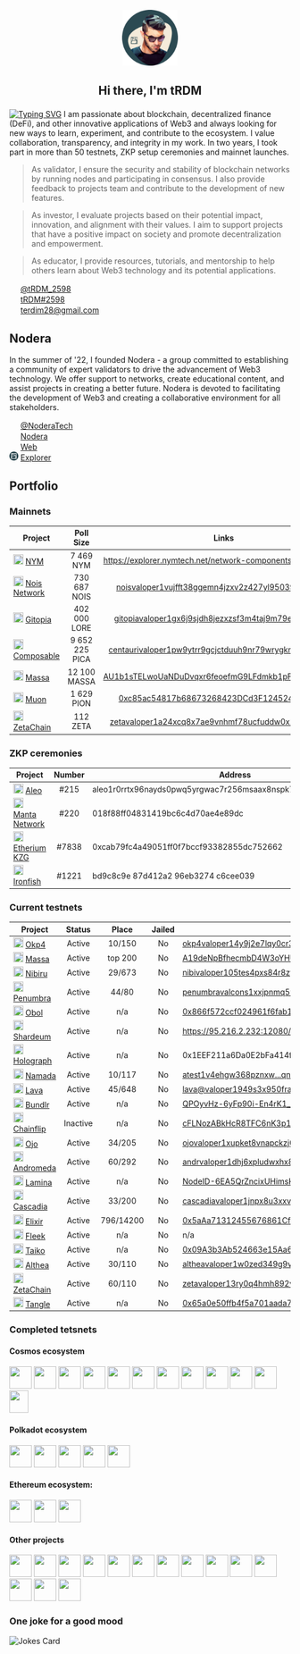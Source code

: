 <p align="center">
  <img width="100" height="100" src="https://github.com/terdim28/nodera/raw/main/logos/tRDM_logo.png">
</p>
<h2><p align="center">Hi there, I'm tRDM</p></h2>


[![Typing SVG](https://readme-typing-svg.herokuapp.com?font=Aboreto&size=30&pause=500&center=true&vCenter=true&color=28454D&width=1070&lines=PoS+validator;testnet+participant;crypto+enthusiast)](https://git.io/typing-svg)
I am passionate about blockchain, decentralized finance (DeFi), and other innovative applications of Web3 and always looking for new ways to learn, experiment, and contribute to the ecosystem. I value collaboration, transparency, and integrity in my work. In two years, I took part in more than 50 testnets, ZKP setup ceremonies and mainnet launches. 

> As validator, I ensure the security and stability of blockchain networks by running nodes and participating in consensus. I also provide feedback to projects team and contribute to the development of new features.

> As investor, I evaluate projects based on their potential impact, innovation, and alignment with their values. I aim to support projects that have a positive impact on society and promote decentralization and empowerment.

> As educator, I provide resources, tutorials, and mentorship to help others learn about Web3 technology and its potential applications. 

<img height="16" width="16" src="https://cdn.simpleicons.org/twitter/28454D" /> <a href="https://twitter.com/tRDM_2598">@tRDM_2598</a>  
<img height="16" width="16" src="https://cdn.simpleicons.org/discord/28454D" /> <a href="https://discordapp.com/users/844196216501698560">tRDM#2598</a>  
<img height="16" width="16" src="https://cdn.simpleicons.org/gmail/28454D" /> terdim28@gmail.com

## Nodera
In the summer of '22, I founded Nodera - a group committed to establishing a community of expert validators to drive the advancement of Web3 technology. We offer support to networks, create educational content, and assist projects in creating a better future. Nodera is devoted to facilitating the development of Web3 and creating a collaborative environment for all stakeholders.
 
<img height="16" width="16" src="https://cdn.simpleicons.org/twitter/28454D" /> <a href="https://twitter.com/NoderaTech">@NoderaTech</a>  
<img height="16" width="16" src="https://cdn.simpleicons.org/discord/28454D" /> <a href="https://discord.gg/TmnKznRqnv">Nodera</a>  
<img height="16" width="16" src="https://cdn.simpleicons.org/googlechrome/28454D" /> <a href="http://nodera.tech/ ">Web</a>  
<img height="16" width="16" src="https://github.com/terdim28/nodera/raw/main/logos/nodera_simple_logo.png" /> <a href="http://explorer.nodera.tech/ ">Explorer</a>  

## Portfolio

### Mainnets
| Project | Poll Size | Links | Genesis |
| ------- |:---------:|:-----:|:-------:|
|<img height="18" width="18" src="https://encrypted-tbn0.gstatic.com/images?q=tbn:ANd9GcRsgQopZeDpOX85nkYWmpbCJeVd0VjoOwV4f60H5Pc&s" /> [NYM](https://nymtech.net/)|7 469 NYM|https://explorer.nymtech.net/network-components/mixnode/717||
|<img height="18" width="18" src="https://pbs.twimg.com/profile_images/1640408357142970376/nmI7YiMb_400x400.jpg" /> [Nois Network](https://nois.network/)|730 687 NOIS|[noisvaloper1vujfft38ggemn4jzxv2z427yl950396jcq5556](https://nois.explorers.guru/validator/noisvaloper1vujfft38ggemn4jzxv2z427yl950396jcq5556)| Yes |
|<img height="18" width="18" src="https://pbs.twimg.com/profile_images/1440291565302284304/0r9YJOJW_400x400.png" /> [Gitopia](https://gitopia.com/)| 402 000 LORE |[gitopiavaloper1gx6j9sjdh8jezxzsf3m4taj9m79ehhrnuz3prt](https://gitopia.exploreme.pro/validator/gitopiavaloper1gx6j9sjdh8jezxzsf3m4taj9m79ehhrnuz3prt)| Yes |
|<img height="18" width="18" src="https://pbs.twimg.com/profile_images/1600505305829462020/Qg4_lPgJ_400x400.jpg" /> [Composable](https://www.composable.finance/)| 9 652 225 PICA |[centaurivaloper1pw9ytrr9gcjctduuh9nr79wrygkmfmh0zcxtne](https://explorer.nodexcapital.com/composable/staking/centaurivaloper1pw9ytrr9gcjctduuh9nr79wrygkmfmh0zcxtne)| Yes |
|<img height="18" width="18" src="https://icodrops.com/wp-content/uploads/2021/11/MassaLabs_logo.jpeg" /> [Massa](https://massa.net/)| 12 100 MASSA |[AU1b1sTELwoUaNDuDvqxr6feoefmG9LFdmkb1pFSPg7jugftYfZf](https://explorer.massa.net/mainnet/address/AU1b1sTELwoUaNDuDvqxr6feoefmG9LFdmkb1pFSPg7jugftYfZf)| Yes |
|<img height="18" width="18" src="https://img.cryptorank.io/coins/muon1635170931930.png" /> [Muon](https://muon.net/)| 1 629 PION |[0xc85ac54817b68673268423DCd3F124524D91E47B](https://explorer.muon.net/pion/nodes/124)| Yes |
|<img height="18" width="18" src="https://pbs.twimg.com/profile_images/1626225438849929218/h_HtSU1a_400x400.jpg" /> [ZetaChain](https://www.zetachain.com/)| 112 ZETA | [zetavaloper1a24xcq8x7ae9vnhmf78ucfuddw0x272c25uvah](https://hub.zetachain.com/staking/zetavaloper1a24xcq8x7ae9vnhmf78ucfuddw0x272c25uvah) | |
### ZKP ceremonies
| Project | Number | Address | Date|
| ------- |:------:| ------- | ---|
|<img height="18" width="18" src="https://icodrops.com/wp-content/uploads/2021/04/Aleo_logo.jpeg" /> [Aleo](https://www.aleo.org/)|#215    |aleo1r0rrtx96nayds0pwq5yrgwac7r256msaax8nspk7d0mus7dsfc8qvn4r7q|11/2021|
|<img height="18" width="18" src="https://assets-global.website-files.com/61bc937bb545e71ad60f720e/61d70a35a030578fb621490d_Logo%20Color.svg" /> [Manta Network](https://www.manta.network/)|#220|018f88ff04831419bc6c4d70ae4e89dc|11/2022|
|<img height="18" width="18" src="https://www.citypng.com/public/uploads/preview/ethereum-eth-round-logo-icon-png-11662225468t3ckimsgp8.png" /> [Etherium KZG](https://ceremony.ethereum.org/)|#7838|0xcab79fc4a49051ff0f7bccf93382855dc752662|01/2023|
|<img height="18" width="18" src="https://icodrops.com/wp-content/uploads/2021/04/IronFish_logo.jpg" /> [Ironfish](https://ironfish.network/)|#1221|bd9c8c9e 87d412a2 96eb3274 c6cee039|02/2023|

### Current testnets

| Project      |Status| Place    | Jailed |Valoper & Links |
| ------------ |:-----:|:--------:|:------:| ------ | 
| <img height="18" width="18" src="https://cryptototem.com/wp-content/uploads/2022/10/OKP4-logo.jpg" /> [Okp4](https://okp4.network/) | Active | 10/150 | No | [okp4valoper14y9j2e7lqy0cr3nd5w73esuqtx07pse37hy5z5](https://nemeton.okp4.network/druid/okp4valoper14y9j2e7lqy0cr3nd5w73esuqtx07pse37hy5z5#profile) |
|<img height="18" width="18" src="https://icodrops.com/wp-content/uploads/2021/11/MassaLabs_logo.jpeg" /> [Massa](https://massa.net/)|Active| top 200 | No | [A19deNpBfhecmbD4W3oYHU9x4ixsxhowgQQxkPgzxxgcW7t7itC](https://massa.net/testnet/A19deNpBfhecmbD4W3oYHU9x4ixsxhowgQQxkPgzxxgcW7t7itC/)               |
|<img height="18" width="18" src="https://res.cloudinary.com/crunchbase-production/image/upload/c_lpad,h_170,w_170,f_auto,b_white,q_auto:eco,dpr_1/a4ode3gz2nkmgmkrnhdi" /> [Nibiru](https://nibiru.fi/)| Active | 29/673 | No | [nibivaloper105tes4pxs84r8zy2xlc5ejy3pz23290n850pnl](http://explorer.nodera.org/nibiru/staking/nibivaloper105tes4pxs84r8zy2xlc5ejy3pz23290n850pnl) |
|<img height="18" width="18" src="https://pbs.twimg.com/profile_images/1456245067149103104/CrNB0cKl_400x400.jpg" /> [Penumbra](https://penumbra.zone/) | Active | 44/80 | No | [penumbravalcons1xxjpnmq59hcl7h6m5t5hpgeph7p8cgupupq8ea](http://penumbra.zpoken.io/validators/penumbravalcons1xxjpnmq59hcl7h6m5t5hpgeph7p8cgupupq8ea) |
| <img height="18" width="18" src="https://icodrops.com/wp-content/uploads/2021/10/ObolNetwork_logo.jpeg" /> [Obol](https://obol.tech/) | Active | n/a | No | [0x866f572ccf024961f6fab1278137bdc30f91d2f540279f129b616c9da108769d42c9f95f](https://goerli.beaconcha.in/validator/0x866f572ccf024961f6fab1278137bdc30f91d2f540279f129b616c9da108769d42c9f95f6e0034ed2017db5e73fe911e#charts/) |
|<img height="18" width="18" src="https://img.api.cryptorank.io/coins/shardeum1665056595732.png" /> [Shardeum](https://shardeum.org/)| Active | n/a | No | https://95.216.2.232:12080/performance |
|<img height="18" width="18" src="https://media.licdn.com/dms/image/C560BAQEfX06AAFoE3g/company-logo_200_200/0/1650987827807?e=2147483647&v=beta&t=z7lPi3x27f51MbaromPuLRHJquv6thy3Rf_RLfO-2y0" /> [Holograph](https://www.holograph.xyz/)| Active | n/a | No | 0x1EEF211a6Da0E2bFa414f933A68F88A8F1d6ad55 |
|<img height="18" width="18" src="https://external-preview.redd.it/U2sK75IKHwWhdIsJ1EAtny9QWeSt6lYXfpSmCZ591go.jpg?auto=webp&s=636263dbf42cb1c31fbc990efd89de10760f821d" /> [Namada](https://namada.net/) | Active | 10/117| No | [atest1v4ehgw368pznxw...qnvvfhxppyyv2p5xqj6q](https://namada.explorers.guru/validators/) |
|<img height="18" width="18" src="https://assets-global.website-files.com/6364e65656ab107e465325d2/63816d774a2b8e639d950a5e_PHw4Q7-H6dpiQ-YEKbrA8sjl7S-TAldHxeq8tzNm8bc.jpeg" /> [Lava](https://lavanet.xyz/) | Active | 45/648 | No | [lava@valoper1949s3x950fragvcv4yh3qe5dfd3kr30yagw2jg](http://explorer.nodera.org/lava/staking/lava@valoper1949s3x950fragvcv4yh3qe5dfd3kr30yagw2jg) |
|<img height="18" width="18" src="https://res.cloudinary.com/crunchbase-production/image/upload/c_lpad,h_170,w_170,f_auto,b_white,q_auto:eco,dpr_1/mzervh0bcbifydmqk8gm" /> [Bundlr](https://bundlr.network/)| Active | n/a | No | [QPOyvHz-6yFp90i-En4rK1_bsUwZ7N2UPXHFt7YH9Z8](https://bundlr.network/explorer/Ry2bDGfBIvYtvDPYnf0eg_ijH4A1EDKaaEEecyjbUQ4/) |
|<img height="18" width="18" src="https://res.cloudinary.com/crunchbase-production/image/upload/c_lpad,h_256,w_256,f_auto,q_auto:eco,dpr_1/bljg7forbakru4e0cnhx" /> [Chainflip](https://chainflip.io/)| Inactive | n/a | No | [cFLNozABkHcR8TFC6nK3p1FnvLYx9TntKaYzhicEg3NcUWPwX](https://blocks-perseverance.chainflip.io/validator/cFLNozABkHcR8TFC6nK3p1FnvLYx9TntKaYzhicEg3NcUWPwX) |
|<img height="18" width="18" src="https://pbs.twimg.com/profile_images/1603111084583358464/hQ4S0cA0_400x400.jpg" /> [Ojo](https://ojo.network/)| Active | 34/205 | No | [ojovaloper1xupket8vnapckzj0mkd9e3y0w65c9jp9ewtm42](https://ojo.explorers.guru/validator/ojovaloper1xupket8vnapckzj0mkd9e3y0w65c9jp9ewtm42) |
|<img height="18" width="18" src="https://uploads-ssl.webflow.com/629a5c78c1d8bfb53958fb1b/62b5c3e17eb0e3930d04ddd8_hero-nebula-logo-svg.svg" /> [Andromeda](https://andromedaprotocol.io/)| Active | 60/292 | No | [andrvaloper1dhj6xpludwxhx8k8gv5c3exkfcnsfvl8dyeqjh](https://andromeda.explorers.guru/validator/andrvaloper1dhj6xpludwxhx8k8gv5c3exkfcnsfvl8dyeqjh) |
|<img height="18" width="18" src="https://pbs.twimg.com/profile_images/1645263036838731781/Ym7t0jrO_400x400.png" /> [Lamina](https://www.lamina1.com/)| Active | n/a | No | [NodeID-6EA5QrZncixUHimsKTQyeJKMvTeWLyvh3](https://wallet-test.lamina1.network/wallet/earn) |
|<img height="18" width="18" src="https://pbs.twimg.com/profile_images/1591262611617722370/VkRLHBBe_400x400.jpg" /> [Cascadia](https://celestia.org/)| Active | 33/200 | No | [cascadiavaloper1jnpx8u3xxv7kehp88jxyk3jyyudklluwgumn8f](http://explorer.nodera.org/cascadia/staking/cascadiavaloper1jnpx8u3xxv7kehp88jxyk3jyyudklluwgumn8f) |
|<img height="18" width="18" src="https://img.api.cryptorank.io/coins/elixir1678781737171.png" /> [Elixir](https://elixir.finance/)| Active | 796/14200 | No | [0x5aAa71312455676861Cf8Ad1EaD215CBd274C50b](https://dashboard.elixir.finance/leaderboard) |
|<img height="18" width="18" src="https://cryptocurrencyjobs.co/startups/assets/logos/fleek.png" /> [Fleek](https://fleek.network/)| Active | n/a | No | n/a |
|<img height="18" width="18" src="https://cdn.dribbble.com/userupload/7958487/file/original-1348331c2846a04355261f363fb75f0c.png" /> [Taiko](https://taiko.xyz/)| Active | n/a | No | [0x09A3b3Ab524663e15Aa6Bd886EB2A3018af721e9](https://l2explorer.a1.taiko.xyz/address/0x09A3b3Ab524663e15Aa6Bd886EB2A3018af721e9) |
|<img height="18" width="18" src="https://avatars.githubusercontent.com/u/25123050?s=280&v=4" /> [Althea](https://www.althea.net/)| Active | 30/110 | No | [altheavaloper1w0zed349g9vlwd397dfrmkx6yhlje9rv7ml6j9](https://althea.explorers.guru/validator/altheavaloper1w0zed349g9vlwd397dfrmkx6yhlje9rv7ml6j9) |
|<img height="18" width="18" src="https://pbs.twimg.com/profile_images/1626225438849929218/h_HtSU1a_400x400.jpg" /> [ZetaChain](https://www.zetachain.com/)| Active | 60/110 | No | [zetavaloper13ry0q4hmh892vw3c2q0vzdx6s22x8jcxjuxpqf](https://zetachain.explorers.guru/validator/zetavaloper13ry0q4hmh892vw3c2q0vzdx6s22x8jcxjuxpqf) |
|<img height="18" width="18" src="https://pbs.twimg.com/profile_images/1618044419277729795/TbdTrLMn_400x400.png" /> [Tangle](https://www.tangle.tools/)| Active | n/a | No | [0x65a0e50ffb4f5a701aada7835557ba21d34e405a13f01605fc67c2459c6441a8](https://telemetry.polkadot.io/#list/0xea63e6ac7da8699520af7fb540470d63e48eccb33f7273d2e21a935685bf1320) |

### Completed tetsnets
#### Cosmos ecosystem 
[<img height="40" width="40" src="https://haqq.network/assets/media-kit/islamic-mark.png" />](https://islamiccoin.net/)
[<img height="40" width="40" src="https://avatars.githubusercontent.com/u/103436687?s=200&v=4" />](https://nolus.io/)
[<img height="40" width="40" src="https://pbs.twimg.com/profile_images/1440291565302284304/0r9YJOJW_400x400.png" />](https://gitopia.com/)
[<img height="40" width="40" src="https://miro.medium.com/max/2400/1*o1LDqDBVdhmKiwfzKc42BA.jpeg" />](https://marsprotocol.io/)
[<img height="40" width="40" src="https://altcoinsbox.com/wp-content/uploads/2023/04/stride-logo.png" />](https://www.stride.zone/)
[<img height="40" width="40" src="https://pbs.twimg.com/profile_images/1404854187721203715/zZp1s7c3_400x400.jpg" />](https://celestia.org/)
[<img height="40" width="40" src="https://pbs.twimg.com/profile_images/1513865442170974209/YKF-ZCez_400x400.png" />](https://www.rebuschain.com/)
[<img height="40" width="40" src="https://img.api.cryptorank.io/coins/150x150.sei_network1661962346631.png" />](https://www.seinetwork.io/)
[<img height="40" width="40" src="https://avatars.githubusercontent.com/u/64080398?s=280&v=4" />](https://omniflix.network/)
[<img height="40" width="40" src="https://images.crunchbase.com/image/upload/c_lpad,h_256,w_256,f_auto,q_auto:eco,dpr_1/wuprqkdh0lev2dc4sumh" />](https://evmos.org/)
[<img height="40" width="40" src="https://poolbay.io/images/cards/umee-card.png" />](https://umee.cc/)
[<img height="40" width="34" src="https://agoric.com/static/bld-logo-6008405f316c5107ff4338597262f3cb.png" />](https://agoric.com/)
#### Polkadot ecosystem 
[<img height="40" width="40" src="https://assets-global.website-files.com/61bc937bb545e71ad60f720e/61d70a35a030578fb621490d_Logo%20Color.svg" />](https://www.manta.network/)
[<img height="40" width="40" src="https://encrypted-tbn0.gstatic.com/images?q=tbn:ANd9GcT4Hw-L_sK3jnJEuNxp6IqGnCXGOfgFfBFliFIE7Jjbsg&s" />](https://bit.country/)
[<img height="40" width="40" src="https://img.api.cryptorank.io/coins/polkadex1618485126958.png" />](https://polkadex.trade/)
[<img height="40" width="40" src="https://avatars.githubusercontent.com/u/79349007?s=200&v=4" />](https://pontem.network/)
[<img height="40" width="40" src="https://pbs.twimg.com/profile_images/1382564944198078464/-7D9uyig_400x400.jpg" />](https://subspace.network/)
#### Ethereum ecosystem:
[<img height="40" width="40" src="https://s3-us-west-1.amazonaws.com/compliance-ico-af-us-west-1/production/token_profiles/logos/original/3c2/159/36-/3c215936-8da0-4d71-8f6a-14426af2a99a-1621468796-9a7c4b620cf76f1c0c6ad9f818c622882dfb2a05.png" />](https://vega.xyz/ru/)
[<img height="40" width="40" src="https://scroll.io/logo.png" />](https://scroll.io/)
[<img height="40" width="40" src="https://img.api.cryptorank.io/coins/aztec1671431774571.png" />](https://aztec.network/)

#### Other projects
[<img height="40" width="40" src="https://moonnetwork.online/moonlogo.png" />](https://muon.net/)
[<img height="40" width="40" src="https://s2.coinmarketcap.com/static/img/coins/200x200/20947.png" />](https://sui.io/)
[<img height="40" width="40" src="https://icodrops.com/wp-content/uploads/2021/04/IronFish_logo.jpg" />](https://ironfish.network/)
[<img height="40" width="40" src="https://ffnews.com/wp-content/uploads/2022/07/1634502766235.jpg" />](https://www.minima.global/)
[<img height="40" width="40" src="https://encrypted-tbn0.gstatic.com/images?q=tbn:ANd9GcRsgQopZeDpOX85nkYWmpbCJeVd0VjoOwV4f60H5Pc&s" />](https://nymtech.net/)
[<img height="40" width="40" src="https://icodrops.com/wp-content/uploads/2021/04/Aleo_logo.jpeg" />](https://www.aleo.org/)
[<img height="40" width="40" src="https://cryptologos.cc/logos/near-protocol-near-logo.png" />](https://near.org/)
[<img height="40" width="40" src="https://icoholder.com/media/cache/ico_logo_view_page/files/img/7037eff01160f8cec99555e9243297c4.jpeg" />](https://www.kyve.network/)
[<img height="40" width="40" src="https://icodrops.com/wp-content/uploads/2020/06/SoyD-UGQ_400x400.jpg" />](https://hoprnet.org/)
[<img height="40" width="40" src="https://img.api.cryptorank.io/coins/oasys_games1662382971929.png" />](https://www.oasys.games/)
[<img height="40" width="40" src="https://img.api.cryptorank.io/coins/archway1668000126543.png" />](https://archway.io/)
[<img height="40" width="40" src="https://miro.medium.com/max/2400/1*yOy-Qi6v2MIEat5OsyJOpw.png" />](https://subquery.network/)
[<img height="40" width="40" src="https://s2.coinmarketcap.com/static/img/coins/200x200/21794.png" />](https://aptoslabs.com/)
[<img height="40" width="40" src="https://avatars.githubusercontent.com/u/95705074?s=200&v=4" />](https://www.espressosys.com/)

### One joke for a good mood
![Jokes Card](https://readme-jokes.vercel.app/api)
